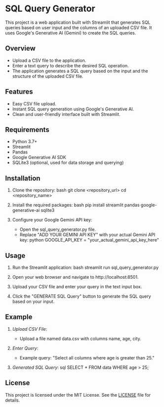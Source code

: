 # SQL Query Generator

This project is a web application built with Streamlit that generates SQL queries based on user input and the columns of an uploaded CSV file. It uses Google's Generative AI (Gemini) to create the SQL queries.

## Overview

- Upload a CSV file to the application.
- Enter a text query to describe the desired SQL operation.
- The application generates a SQL query based on the input and the structure of the uploaded CSV file.

## Features

- Easy CSV file upload.
- Instant SQL query generation using Google's Generative AI.
- Clean and user-friendly interface built with Streamlit.

## Requirements

- Python 3.7+
- Streamlit
- Pandas
- Google Generative AI SDK
- SQLite3 (optional, used for data storage and querying)

## Installation

1. Clone the repository:
    bash
    git clone <repository_url>
    cd <repository_name>
    

2. Install the required packages:
    bash
    pip install streamlit pandas google-generative-ai sqlite3
    

3. Configure your Google Gemini API key:
    - Open the sql_query_generator.py file.
    - Replace "ADD YOUR GEMINI API KEY" with your actual Gemini API key:
      python
      GOOGLE_API_KEY = "your_actual_gemini_api_key_here"
      

## Usage

1. Run the Streamlit application:
    bash
    streamlit run sql_query_generator.py
    

2. Open your web browser and navigate to http://localhost:8501.

3. Upload your CSV file and enter your query in the text input box.

4. Click the "GENERATE SQL Query" button to generate the SQL query based on your input.

## Example

1. *Upload CSV File*:
    - Upload a file named data.csv with columns name, age, city.

2. *Enter Query*:
    - Example query: "Select all columns where age is greater than 25."

3. *Generated SQL Query*:
    sql
    SELECT * FROM data WHERE age > 25;
    

## License

This project is licensed under the MIT License. See the [LICENSE](https://github.com/PriyaDharshini22-2005/SQL-Query-Generator/blob/main/LICENSE) file for details.
